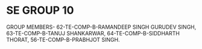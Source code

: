 # **SE GROUP 10** 
GROUP MEMBERS- 62-TE-COMP-B-RAMANDEEP SINGH GURUDEV SINGH, 
               63-TE-COMP-B-TANUJ SHANKARWAR, 
               64-TE-COMP-B-SIDDHARTH THORAT,
               56-TE-COMP-B-PRABHJOT SINGH.
